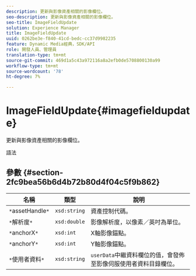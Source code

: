 ```yaml
---
description: 更新與影像資產相關的影像欄位。
seo-description: 更新與影像資產相關的影像欄位。
seo-title: ImageFieldUpdate
solution: Experience Manager
title: ImageFieldUpdate
uuid: 0262be3e-f840-41cd-bedc-cc37d9982235
feature: Dynamic Media經典，SDK/API
role: 開發人員、管理員
translation-type: tm+mt
source-git-commit: 469d1a5c43a972116a8a2efb0de5708800130a99
workflow-type: tm+mt
source-wordcount: '78'
ht-degree: 7%

---
```



# ImageFieldUpdate{#imagefieldupdate}

更新與影像資產相關的影像欄位。

語法

## 參數 {#section-2fc9bea56b6d4b72b80d4f04c5f9b862}

| 名稱 | 類型 | 說明 |
|---|---|---|
| `*`assetHandle`*` | `xsd:string` | 資產控制代碼。 |
| `*`解析度`*` | `xsd:double` | 影像解析度，以像素／英吋為單位。 |
| `*`anchorX`*` | `xsd:int` | X軸影像錨點。 |
| `*`anchorY`*` | `xsd:int` | Y軸影像錨點。 |
| `*`使用者資料`*` | `xsd:string` | `userData`中繼資料欄位的值，會發佈至影像伺服使用者資料目錄欄位。 |

